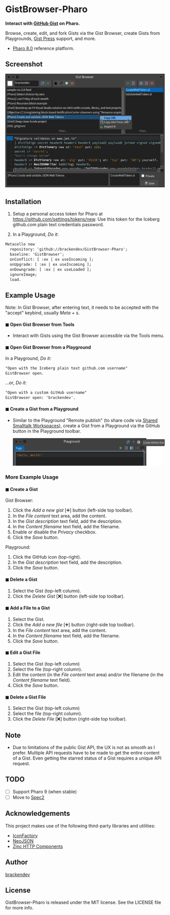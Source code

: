 GistBrowser-Pharo
=================

**Interact with [GitHub Gist](https://gist.github.com) on Pharo.**

Browse, create, edit, and fork Gists via the Gist Browser, create Gists from Playgrounds, [Gist Press](https://www.gist-press.com/) support, and more.

* [Pharo 8.0](http://pharo.org/) reference platform.

## Screenshot

<img src="https://github.com/brackendev/GistBrowser-Pharo/raw/master/screenshot1.png" alt="Screenshot" width="702"/>

## Installation

1. Setup a personal access token for Pharo at https://github.com/settings/tokens/new. Use this token for the Iceberg github.com plain text credentials password. 

2. In a Playground, _Do it_:

```smalltalk
Metacello new
  repository: 'github://brackendev/GistBrowser-Pharo';
  baseline: 'GistBrowser';
  onConflict: [ :ex | ex useIncoming ];
  onUpgrade: [ :ex | ex useIncoming ];
  onDowngrade: [ :ex | ex useLoaded ];
  ignoreImage;
  load.
```

## Example Usage

Note: In Gist Browser, after entering text, it needs to be accepted with the "accept" keybind, usually *Meta + s*.

#### ◼︎ Open Gist Browser from Tools

* Interact with Gists using the Gist Browser accessible via the Tools menu.

#### ◼︎ Open Gist Browser from a Playground

In a Playground, _Do it_:

```smalltalk
"Open with the Iceberg plain text github.com username"
GistBrowser open.
```
    
...or, _Do it_:
    
```smalltalk
"Open with a custom GitHub username"
GistBrowser open: 'brackendev'.
```

#### ◼︎ Create a Gist from a Playground

* Similar to the Playground "Remote publish" (to share code via [Shared Smalltalk Workspaces](http://ws.stfx.eu)), create a Gist from a Playground via the GitHub button in the Playground toolbar.

    <img src="https://github.com/brackendev/GistBrowser-Pharo/raw/master/screenshot2.png" alt="Screenshot" width="685"/>

### More Example Usage

#### ◼︎ Create a Gist

Gist Browser:

1. Click the _Add a new gist_ [➕] button (left-side top toolbar).
2. In the *File content* text area, add the content.
3. In the *Gist description* text field, add the description.
4. In the *Content filename* text field, add the filename.
5. Enable or disable the *Privacy* checkbox.
6. Click the *Save* button.

Playground:

1. Click the GitHub icon (top-right).
2. In the *Gist description* text field, add the description.
3. Click the *Save* button.

#### ◼︎ Delete a Gist

1. Select the Gist (top-left column).
2. Click the *Delete Gist* [❌] button (left-side top toolbar).

#### ◼︎ Add a File to a Gist

1. Select the Gist.
2. Click the _Add a new file_ [➕] button (right-side top toolbar).
3. In the *File content* text area, add the content.
4. In the *Content filename* text field, add the filename.
5. Click the *Save* button.

#### ◼︎ Edit a Gist File

1. Select the Gist (top-left column)
2. Select the file (top-right column).
3. Edit the content (in the *File content* text area) and/or the filename (in the *Content filename* text field).
4. Click the *Save* button.

#### ◼︎ Delete a Gist File

1. Select the Gist (top-left column)
2. Select the file (top-right column).
3. Click the *Delete File* [❌] button (right-side top toolbar).

## Note

* Due to limitations of the public Gist API, the UX is not as smooth as I prefer. Multiple API requests have to be made to get the entire content of a Gist. Even getting the starred status of a Gist requires a unique API request.

## TODO

- [ ] Support Pharo 9 (when stable)
- [ ] Move to [Spec2](https://astares.blogspot.com/2019/08/spec2.html)

## Acknowledgements

This project makes use of the following third-party libraries and utilities:

* [IconFactory](https://github.com/peteruhnak/IconFactory)
* [NeoJSON](https://github.com/svenvc/NeoJSON)
* [Zinc HTTP Components](https://github.com/svenvc/zinc)

## Author

[brackendev](https://www.github.com/brackendev)

## License

GistBrowser-Pharo is released under the MIT license. See the LICENSE file for more info.
